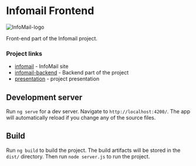 # Infomail Frontend
![InfoMail-logo](https://imgur.com/EyQPoMx.png)

Front-end part of the Infomail project.

### Project links
* [infomail](https://infomail-frontend.herokuapp.com/) - InfoMail site
* [infomail-backend](https://github.com/Lastzlo/InfoMail) - Backend part of the project
* [presentation](https://docs.google.com/presentation/d/1b3__UhovdmZHmPkEundb0FxifjXbJPbz/edit?usp=sharing&ouid=100645824107772636818&rtpof=true&sd=true) - project presentation


## Development server

Run `ng serve` for a dev server. Navigate to `http://localhost:4200/`. The app will automatically reload if you change any of the source files.

## Build

Run `ng build` to build the project. The build artifacts will be stored in the `dist/` directory.
Then run `node server.js` to run the project.

